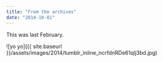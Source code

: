 ```yaml
---
title: "From the archives"
date: "2014-10-01"
---
```


This was last February.

![yo yo]({{ site.baseurl }}/assets/images/2014/tumblr_inline_ncrfdnRDe61qlj3bd.jpg)
